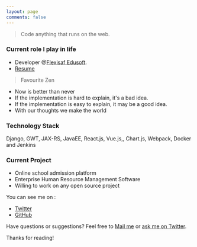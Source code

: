```yaml
---
layout: page
comments: false
---
```


> Code anything that runs on the web.


### Current role I play in life
-  Developer @[Flexisaf Edusoft](flexiaf.com).
-  [Resume](/images/Resume_Peter.pdf)

> Favourite Zen 
- Now is better than never
- If the implementation is hard to explain, it's a bad idea.
- If the implementation is easy to explain, it may be a good idea.
- With our thoughts we make the world

### Technology Stack
Django, GWT, JAX-RS, JavaEE, React.js, Vue.js,, Chart.js, Webpack, Docker and Jenkins

### Current Project
* Online school admission platform
* Enterprise Human Resource Management Software
* Willing to work on any open source project

You can see me on :

* [Twitter](https://twitter.com/fr3wayz)
* [GitHub](https://github.com/freewayz)

Have questions or suggestions? Feel free to [Mail me](fr33wayz@gmail.com) or [ask me on Twitter](https://twitter.com/fr3wayz).

Thanks for reading!
